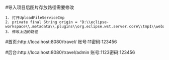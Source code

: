 #导入项目后图片存放路径需要修改

	1. 打开UploadFileServiceImp
	2. private final String origin = "D:\\eclipse-workspace\\.metadata\\.plugins\\org.eclipse.wst.server.core\\tmp1\\webapps\\travel\\pic"; 
	3. 修改上边的路径

#首页:http://localhost:8080/travel/			账号:11密码:123456

#后台:http://localhost:8080/travel/admin  账号:1123密码:123456   


